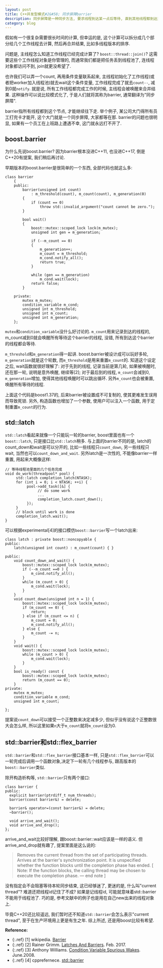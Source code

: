 ```yaml
---
layout: post
title: C++并发型模式#2&#58; 同步屏障barrier
description: 同步屏障是一种同步方法, 要求线程到达某一点后等待, 直到其他线程都到达这点才能继续执行. 
category: blog
---
```


假如有一个很复杂需要很长时间的计算, 但幸运的是, 这个计算可以拆分成几个部分给几个工作线程去计算, 然后再合并结果, 比如多线程版本的排序. 

问题是, 主线程怎么知道工作线程已经完成计算了? `boost::thread::join()`? 这需要这些个工作线程对象是你管理的, 而通常我们都是把任务丢到线程池了, 连线程对象都访问不到, join就更没希望了.

也许我们可以弄一个count, 再用条件变量联系起来, 主线程初始化了工作线程(或者把worker加入线程池)就去wait这个条件变量, 工作线程完成了就去`count--`, 减到0就`notify`. 就是说, 所有工作线程都完成工作的时候, 主线程会被唤醒来合并结果. 这种操作可以说比较模式化了, 于是人们就将其称为barrier, 通常翻译为"同步屏障".

barrier指所有线程都到这个节点, 才能继续往下走. 举个例子, 某公司大门得所有员工打完卡才能开, 这个大门就是一个同步屏障, 大家都等在那. barrier的问题也很明显, 如果有一个员工在上班路上遭遇不幸, 这门就永远打不开了.

## boost.barrier

为什么先说boost.barrier? 因为barrier根本没进C++11, 也没进C++17, 倒是C++20有提案, 我们稍后再讨论.

早期版本的boost.barrier是很简单的一个东西, 全部代码也就这么多:

~~~
class barrier
    {
    public:
        barrier(unsigned int count)
            : m_threshold(count), m_count(count), m_generation(0)
        {
            if (count == 0)
                throw std::invalid_argument("count cannot be zero.");
        }

        bool wait()
        {
            boost::mutex::scoped_lock lock(m_mutex);
            unsigned int gen = m_generation;

            if (--m_count == 0)
            {
                m_generation++;
                m_count = m_threshold;
                m_cond.notify_all();
                return true;
            }

            while (gen == m_generation)
                m_cond.wait(lock);
            return false;
        }

    private:
        mutex m_mutex;
        condition_variable m_cond;
        unsigned int m_threshold;
        unsigned int m_count;
        unsigned int m_generation;
    };

~~~

`mutex`和`condition_variable`没什么好讨论的. `m_count`用来记录到达的线程的, m_count减到0就会唤醒所有等待这个barrier的线程, 没错, 所有到达这个barrier的线程都会等待.

`m_threshold`和`m_generation`得一起讲. boost.barrier被设计成可以玩好多轮, `m_generation`就是这个轮数, 而`m_threshold`是用来重置`m_count`的. 知道这个设定之后, wait函数就很好理解了: 对于先到的线程, 记录当前是第几轮, 如果被唤醒时, 还在那一轮, 说明是意外唤醒, 继续等[2]; 对于最后到的线程, `m_count`会减到0, `m_generation`增加, 使得其他线程唤醒时可以跳出循环. 另外`m_count`也会被重置, 唤醒所有等待的线程.

上面这个代码是boost1.37的, 后来barrier被设置成不可复制的, 使其更难发生误用而导致死锁. 另外, 构造函数也增加了一个参数, 使用户可以注入一个函数, 用于定制重置`m_count`的行为.

## std::latch

`std::latch`看起来就像一个只能玩一轮的barrier, boost里面也有一个`boost::latch`, 只是接口比`std::latch`稍多. 与上面的barrier不同的是, latch的count_down和wait是可以分开的, 比如一些线程只`count_down`, 另一些线程只wait, 当然也可以`count_down_and_wait`. 另外latch是一次性的, 不能像barrier一样重置, 用起来大概像这样:

~~~
// 等待线程池里面的几个任务完成
void do_work(threadpool* pool) {
     std::latch completion_latch(NTASK);
     for (int i = 0; i < NTASK; ++i) {
          pool->add_task([&] {
               // do some work
               ...
               completion_latch.count_down();
          });
     }
     // block until work is done
     completion_latch.wait();
}
~~~

可以根据experimental[4]的接口模仿`boost::barrier`写一个latch出来:

~~~
class latch : private boost::noncopyable {
public:
    latch(unsigned int count) : m_count(count) { }

public:
    void count_down_and_wait() {
        boost::mutex::scoped_lock lock(m_mutex);
        if (--m_count ==0 ) {
            m_cond.notify_all();
        }
        while (m_count > 0) {
            m_cond.wait(lock);
        }
    }
    void count_down(unsigned int n = 1) {
        boost::mutex::scoped_lock lock(m_mutex);
        if (m_count == 0) {
            return;
        } else if (m_count <= n) {
            m_count = 0;
            m_cond.notify_all();
        } else {
            m_count -= n;
        }
    }
    void wait() {
        boost::mutex::scoped_lock lock(m_mutex);
        while (m_count > 0) {
            m_cond.wait(lock);
        }
    }
    bool is_ready() const {
        boost::mutex::scoped_lock lock(m_mutex);
        return (m_count == 0);
    }
private:
    mutex m_mutex;
    condition_variable m_cond;
    unsigned int m_count;

};
~~~

提案说`count_down`可以接受一个正整数来决定减多少, 但似乎没有说这个正整数很大会怎么样, 所以这里如果`n`大于`m_count`就将`m_count`设为0.

## std::barrier和std::flex_barrier

`std::barrier`和`std::flex_barrier`接口基本一样, 只是`std::flex_barrier`可以一轮完成后调用一个函数对象,决定下一轮有几个线程参与, 跟高版本的`boost::barrier`类似. 

除开构造析构等, `std::barrier`只有两个接口:

~~~
class barrier {
public:
  explicit barrier(ptrdiff_t num_threads);
  barrier(const barrier&) = delete;

  barrier& operator=(const barrier&) = delete;
  ~barrier();

  void arrive_and_wait();
  void arrive_and_drop();
};
~~~

arrive_and_wait比较好理解, 跟boost::barrier::wait应该是一样的语义. 但arrive_and_drop就有趣了, 提案里面是这么说的:

> Removes the current thread from the set of participating threads. Arrives
> at the barrier's synchronization point. It is unspecified whether the function blocks
> until the completion phase has ended. [ Note: If the function blocks, the calling
> thread may be chosen to execute the completion phase. — end note ]

没有指定会不会阻塞等待本轮同步结束, 这已经够迷了, 更迷的是, 什么叫"current thread"? 难道还把线程id记住了不成? 如果是记线程id, 可能就意味着std::barrier不能用于线程池了. 巧的是, 参考文献中的例子也是用在自己new出来的线程对象上.

毕竟C++20还比较遥远, 我们暂时还不知道`std::barrier`会怎么表示"current thread", 至于在生产环境用上更是有生之年. 综上所述, 还是用boost比较有希望.

**Reference:**  
* {:.ref} \[1]  wikipedia. [Barrier](https://en.wikipedia.org/wiki/Barrier)  
* {:.ref} \[2]  Rainer Grimm. [Latches And Barriers](http://www.modernescpp.com/index.php/latches-and-barriers). Feb. 2017.  
* {:.ref} \[3]  Anthony Williams. [Condition Variable Spurious Wakes](https://www.justsoftwaresolutions.co.uk/threading/condition-variable-spurious-wakes.html). June.2008.  
* {:.ref} \[4]  cpprefernece. [std::barrier](https://en.cppreference.com/w/cpp/experimental/barrier)